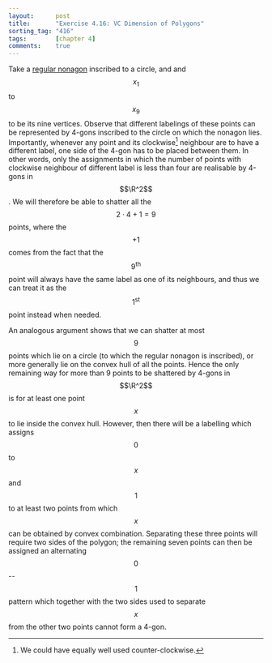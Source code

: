 ```yaml
---
layout:      post
title:       "Exercise 4.16: VC Dimension of Polygons"
sorting_tag: "416"
tags:        [chapter 4]
comments:    true
---
```


Take a [regular nonagon](https://en.wikipedia.org/wiki/Nonagon) inscribed to a
circle, and and $$x_1$$ to $$x_9$$ to be its nine vertices. Observe that
different labelings of these points can be represented by 4-gons inscribed to
the circle on which the nonagon lies. Importantly, whenever any point and its
clockwise[^1] neighbour are to have a different label, one side of the 4-gon has
to be placed between them. In other words, only the assignments in which the
number of points with clockwise neighbour of different label is less than four
are realisable by 4-gons in $$\R^2$$. We will therefore be able to shatter all
the $$2 \cdot 4 + 1 = 9$$ points, where the $$+1$$ comes from the fact that the
$$9^\text{th}$$ point will always have the same label as one of its neighbours,
and thus we can treat it as the $$1^\text{st}$$ point instead when needed.

An analogous argument shows that we can shatter at most $$9$$ points which lie
on a circle (to which the regular nonagon is inscribed), or more generally lie
on the convex hull of all the points. Hence the only remaining way for more than
9 points to be shattered by 4-gons in $$\R^2$$ is for at least one point $$x$$
to lie inside the convex hull. However, then there will be a labelling which
assigns $$0$$ to $$x$$ and $$1$$ to at least two points from which $$x$$ can
be obtained by convex combination. Separating these three points will require
two sides of the polygon; the remaining seven points can then be assigned
an alternating $$0$$--$$1$$ pattern which together with the two sides used to
separate $$x$$ from the other two points cannot form a 4-gon.


[^1]: We could have equally well used counter-clockwise.
